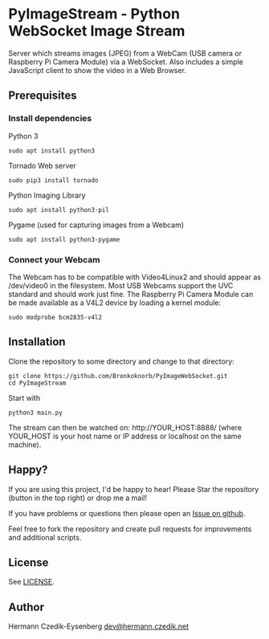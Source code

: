 PyImageStream - Python WebSocket Image Stream
=============================================

Server which streams images (JPEG) from a WebCam (USB camera or Raspberry Pi Camera Module) via a WebSocket. Also includes a simple JavaScript client to show the video in a Web Browser.

Prerequisites
-------------

### Install dependencies

Python 3

    sudo apt install python3

Tornado Web server

    sudo pip3 install tornado

Python Imaging Library

    sudo apt install python3-pil

Pygame (used for capturing images from a Webcam)

    sudo apt install python3-pygame

### Connect your Webcam

The Webcam has to be compatible with Video4Linux2 and should appear as /dev/video0 in the filesystem.
Most USB Webcams support the UVC standard and should work just fine.
The Raspberry Pi Camera Module can be made available as a V4L2 device by loading a kernel module:

    sudo modprobe bcm2835-v4l2

Installation
------------

Clone the repository to some directory and change to that directory:

    git clone https://github.com/Bronkoknorb/PyImageWebSocket.git
    cd PyImageStream

Start with

    python3 main.py

The stream can then be watched on: http://YOUR_HOST:8888/ (where YOUR_HOST is your host name or IP address or localhost
on the same machine).

Happy?
------

If you are using this project, I'd be happy to hear! Please Star the repository (button in the top right) or drop me a mail!

If you have problems or questions then please open an [Issue on github](https://github.com/Bronkoknorb/PyImageStream/issues).

Feel free to fork the repository and create pull requests for improvements and additional scripts.

License
-------

See [LICENSE](LICENSE).

Author
------

Hermann Czedik-Eysenberg
dev@hermann.czedik.net
